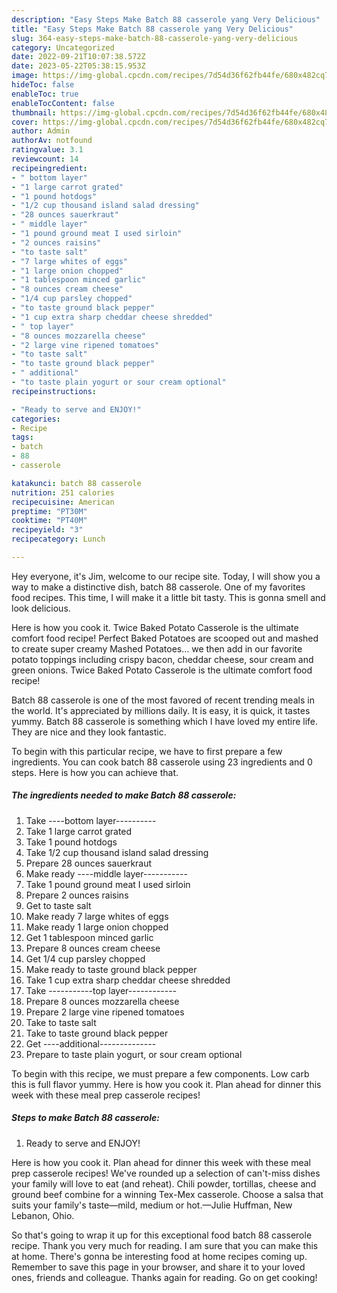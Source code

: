 ```yaml
---
description: "Easy Steps Make Batch 88 casserole yang Very Delicious"
title: "Easy Steps Make Batch 88 casserole yang Very Delicious"
slug: 364-easy-steps-make-batch-88-casserole-yang-very-delicious
category: Uncategorized
date: 2022-09-21T10:07:38.572Z
date: 2023-05-22T05:38:15.953Z
image: https://img-global.cpcdn.com/recipes/7d54d36f62fb44fe/680x482cq70/batch-88-casserole-recipe-main-photo.jpg
hideToc: false
enableToc: true
enableTocContent: false
thumbnail: https://img-global.cpcdn.com/recipes/7d54d36f62fb44fe/680x482cq70/batch-88-casserole-recipe-main-photo.jpg
cover: https://img-global.cpcdn.com/recipes/7d54d36f62fb44fe/680x482cq70/batch-88-casserole-recipe-main-photo.jpg
author: Admin
authorAv: notfound
ratingvalue: 3.1
reviewcount: 14
recipeingredient:
- " bottom layer"
- "1 large carrot grated"
- "1 pound hotdogs"
- "1/2 cup thousand island salad dressing"
- "28 ounces sauerkraut"
- " middle layer"
- "1 pound ground meat I used sirloin"
- "2 ounces raisins"
- "to taste salt"
- "7 large whites of eggs"
- "1 large onion chopped"
- "1 tablespoon minced garlic"
- "8 ounces cream cheese"
- "1/4 cup parsley chopped"
- "to taste ground black pepper"
- "1 cup extra sharp cheddar cheese shredded"
- " top layer"
- "8 ounces mozzarella cheese"
- "2 large vine ripened tomatoes"
- "to taste salt"
- "to taste ground black pepper"
- " additional"
- "to taste plain yogurt or sour cream optional"
recipeinstructions:

- "Ready to serve and ENJOY!"
categories:
- Recipe
tags:
- batch
- 88
- casserole

katakunci: batch 88 casserole 
nutrition: 251 calories
recipecuisine: American
preptime: "PT30M"
cooktime: "PT40M"
recipeyield: "3"
recipecategory: Lunch

---
```



Hey everyone, it's Jim, welcome to our recipe site. Today, I will show you a way to make a distinctive dish, batch 88 casserole. One of my favorites food recipes. This time, I will make it a little bit tasty. This is gonna smell and look delicious.

Here is how you cook it. Twice Baked Potato Casserole is the ultimate comfort food recipe! Perfect Baked Potatoes are scooped out and mashed to create super creamy Mashed Potatoes… we then add in our favorite potato toppings including crispy bacon, cheddar cheese, sour cream and green onions. Twice Baked Potato Casserole is the ultimate comfort food recipe!

Batch 88 casserole is one of the most favored of recent trending meals in the world. It's appreciated by millions daily. It is easy, it is quick, it tastes yummy. Batch 88 casserole is something which I have loved my entire life. They are nice and they look fantastic.


To begin with this particular recipe, we have to first prepare a few ingredients. You can cook batch 88 casserole using 23 ingredients and 0 steps. Here is how you can achieve that.

<!--inarticleads1-->

##### The ingredients needed to make Batch 88 casserole:

1. Take  ----bottom layer----------
1. Take 1 large carrot grated
1. Take 1 pound hotdogs
1. Take 1/2 cup thousand island salad dressing
1. Prepare 28 ounces sauerkraut
1. Make ready  ----middle layer-----------
1. Take 1 pound ground meat I used sirloin
1. Prepare 2 ounces raisins
1. Get to taste salt
1. Make ready 7 large whites of eggs
1. Make ready 1 large onion chopped
1. Get 1 tablespoon minced garlic
1. Prepare 8 ounces cream cheese
1. Get 1/4 cup parsley chopped
1. Make ready to taste ground black pepper
1. Take 1 cup extra sharp cheddar cheese shredded
1. Take  -----------top layer------------
1. Prepare 8 ounces mozzarella cheese
1. Prepare 2 large vine ripened tomatoes
1. Take to taste salt
1. Take to taste ground black pepper
1. Get  ----additional--------------
1. Prepare to taste plain yogurt, or sour cream optional


To begin with this recipe, we must prepare a few components. Low carb this is full flavor yummy. Here is how you cook it. Plan ahead for dinner this week with these meal prep casserole recipes! 

<!--inarticleads2-->

##### Steps to make Batch 88 casserole:


1. Ready to serve and ENJOY!

Here is how you cook it. Plan ahead for dinner this week with these meal prep casserole recipes! We&#39;ve rounded up a selection of can&#39;t-miss dishes your family will love to eat (and reheat). Chili powder, tortillas, cheese and ground beef combine for a winning Tex-Mex casserole. Choose a salsa that suits your family&#39;s taste—mild, medium or hot.—Julie Huffman, New Lebanon, Ohio. 

So that's going to wrap it up for this exceptional food batch 88 casserole recipe. Thank you very much for reading. I am sure that you can make this at home. There's gonna be interesting food at home recipes coming up. Remember to save this page in your browser, and share it to your loved ones, friends and colleague. Thanks again for reading. Go on get cooking!
